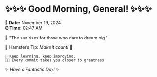 # ✨✨✨ Good Morning, General! ✨✨✨

**📅 Date:** November 19, 2024  
**⏰ Time:** 02:47 AM  

🌅 "The sun rises for those who dare to dream big."  

🐹 Hamster’s Tip: _Make it count!_ 💪  

```
🚀 Keep learning, keep improving.  
🧑‍💻 Every commit takes you closer to greatness!  
```

✨ *Have a Fantastic Day!* ✨  
